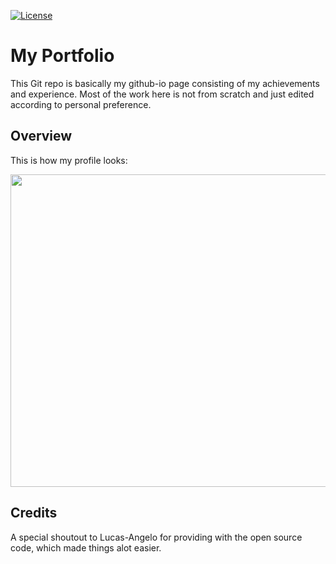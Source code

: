 [![License](https://img.shields.io/badge/License-MIT-blue.svg)](https://opensource.org/licenses/MIT)

# My Portfolio
This Git repo is basically my github-io page consisting of my achievements and experience. Most of the work here is not from scratch and just edited according to personal preference.

## Overview

This is how my profile looks:

[<img align="center" width="800" height="500" src="https://i.ibb.co/2hm5Z2t/profile.png"/>](https://ibb.co/g9H641T)

## Credits
A special shoutout to Lucas-Angelo for providing with the open source code, which made things alot easier.
